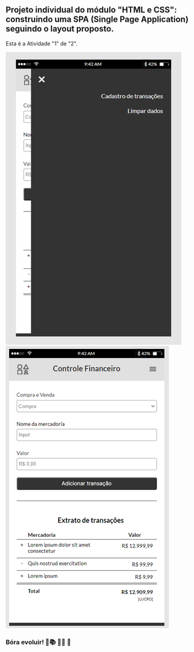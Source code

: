 ## Projeto individual do módulo "HTML e CSS": construindo uma SPA (Single Page Application) seguindo o layout proposto.  

Esta é a Atividade "1" de "2".  

![](img-Readme.md/smartphone%20with%20navigation%20active.png)
![](img-Readme.md/smartphone.png)  

### Bóra evoluir! 🚀:books: 	:man_technologist:  :raised_hands:  
